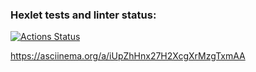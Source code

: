 ### Hexlet tests and linter status:
[![Actions Status](https://github.com/HoldCarter/python-project-49/workflows/hexlet-check/badge.svg)](https://github.com/HoldCarter/python-project-49/actions)

https://asciinema.org/a/iUpZhHnx27H2XcgXrMzgTxmAA
